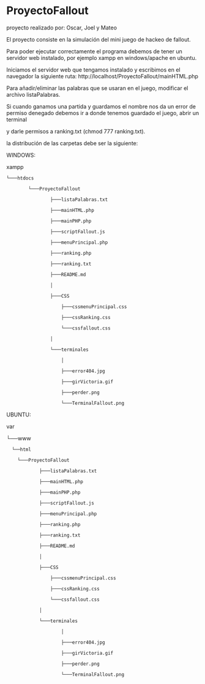 # ProyectoFallout

proyecto realizado por: Oscar, Joel y Mateo

El proyecto consiste en la simulación del mini juego de hackeo de fallout.

Para poder ejecutar correctamente el programa debemos de tener un servidor web instalado, por ejemplo xampp en windows/apache en ubuntu.

Iniciamos el servidor web que tengamos instalado y escribimos en el navegador la siguiente ruta: http://localhost/ProyectoFallout/mainHTML.php

Para añadir/eliminar las palabras que se usaran en el juego, modificar el archivo listaPalabras.

Si cuando ganamos una partida y guardamos el nombre nos da un error de permiso denegado debemos ir a donde tenemos guardado el juego, abrir un terminal 

y darle permisos a ranking.txt (chmod 777 ranking.txt).

la distribución de las carpetas debe ser la siguiente:

WINDOWS:

 xampp
 
	└───htdocs
	
			└───ProyectoFallout
			
					├───listaPalabras.txt
					
					├───mainHTML.php
					
					├───mainPHP.php
					
					├───scriptFallout.js
					
					├───menuPrincipal.php
					
					├───ranking.php
					
					├───ranking.txt
					
					├───README.md
					
					│
					
					├───CSS
					
						├───cssmenuPrincipal.css
						
						├───cssRanking.css
						
					    └───cssfallout.css
						
					│
					
					└───terminales
					
						│
						
						├───error404.jpg
						
						├───girVictoria.gif
						
						├───perder.png
						
					    └───TerminalFallout.png
						


UBUNTU:

var

 └──www
 
 	  └──html
	  
		└───ProyectoFallout
		
				├───listaPalabras.txt
				
				├───mainHTML.php
				
				├───mainPHP.php
				
				├───scriptFallout.js
				
				├───menuPrincipal.php
				
				├───ranking.php
				
				├───ranking.txt
				
				├───README.md
				
				│
				
				├───CSS
				
					├───cssmenuPrincipal.css
					
					├───cssRanking.css
					
					└───cssfallout.css
					
				│
				
				└───terminales
				
						│
						
						├───error404.jpg
						
						├───girVictoria.gif
						
						├───perder.png
						
						└───TerminalFallout.png
						
